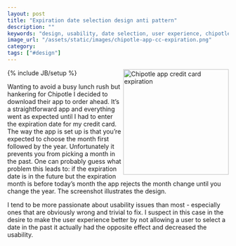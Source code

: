 ```yaml
---
layout: post
title: "Expiration date selection design anti pattern"
description: ""
keywords: "design, usability, date selection, user experience, chipotle app"
image_url: "/assets/static/images/chipotle-app-cc-expiration.png"
category:
tags: ["#design"]
---
```

{% include JB/setup %}
<img src="{{ IMG_PATH }}chipotle-app-cc-expiration.png" alt="Chipotle app credit card expiration" style="float:right; width: 240px; pading-left: 10px" />

Wanting to avoid a busy lunch rush but hankering for Chipotle I decided to download their app to order ahead. It’s a straightforward app and everything went as expected until I had to enter the expiration date for my credit card. The way the app is set up is that you’re expected to choose the month first followed by the year. Unfortunately it prevents you from picking a month in the past. One can probably guess what problem this leads to: if the expiration date is in the future but the expiration month is before today’s month the app rejects the month change until you change the year. The screenshot illustrates the design.

I tend to be more passionate about usability issues than most - especially ones that are obviously wrong and trivial to fix. I suspect in this case in the desire to make the user experience better by not allowing a user to select a date in the past it actually had the opposite effect and decreased the usability.
